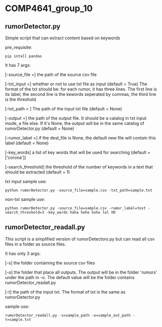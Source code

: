# COMP4641_group_10
## rumorDetector.py

Simple script that can extract content based on keywords

pre_requisite:
```
pip intall pandas
```

It has 7 args:

  [-source_file =] the path of the source csv file
  
  [-txt_input =] whether or not to use txt file as input (default = True) The format of the txt should be: for each rumor, it has three lines. The first line is its label, the second line is the kewords seperated by commas, the third line is the threshold
  
  [-txt_path = ] The path of the input txt file (default = None)
  
  [-output =] the path of the output file. It should be a catalog in txt input mode, a file else. If it's None, the output will be in the same catalog of rumorDetector.py (default = None)
  
  [-rumor_label =] if the dest_file is None, the default new file will contain this label (default = None)
  
  [-key_words] a list of key words that will be used for searching (default = ['corona'])
  
  [-search_threshold] the threshold of the number of keywords in a text that should be extracted (default = 1)
  
txt input sample use:

  ```
  python rumorDetector.py -source_file=sample.csv -txt_path=sample.txt
  ```

non-txt sample use:
  ```
  python rumorDetector.py -source_file=sample.csv -rumor_label=test -search_threshold=3 -key_words haha hehe hoho lol XD 
  ``` 

## rumorDetector_readall.py

This script is a simplified version of rumorDetectors.py but can read all csv files in a folder as source files.

It has only 3 args:

[-s] the folder containing the source csv files

[-o] the folder that place all outputs. The output will be in the folder 'rumors' under the path in -o. The default value will be the folder contains rumorDetector_readall.py

[-t] the path of the input txt. The format of txt is the same as rumorDetector.py

sample use:
```
rumorDetector_readall.py -s=sample_path -o=sample_out_path -t=sample.txt
```
